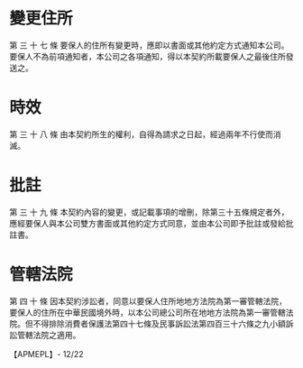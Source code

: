 # 變更住所

第 三 十 七 條 要保人的住所有變更時，應即以書面或其他約定方式通知本公司。要保人不為前項通知者，本公司之各項通知，得以本契約所載要保人之最後住所發送之。

# 時效

第 三 十 八 條 由本契約所生的權利，自得為請求之日起，經過兩年不行使而消滅。

# 批註

第 三 十 九 條 本契約內容的變更，或記載事項的增刪，除第三十五條規定者外，應經要保人與本公司雙方書面或其他約定方式同意，並由本公司即予批註或發給批註書。

# 管轄法院

第 四 十 條 因本契約涉訟者，同意以要保人住所地地方法院為第一審管轄法院，要保人的住所在中華民國境外時，以本公司總公司所在地地方法院為第一審管轄法院。但不得排除消費者保護法第四十七條及民事訴訟法第四百三十六條之九小額訴訟管轄法院之適用。

【APMEPL】- 12/22